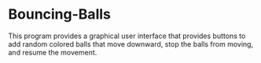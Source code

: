 # Bouncing-Balls
This program provides a graphical user interface that provides buttons to add random colored balls that move downward, stop the balls from moving, and resume the movement.
